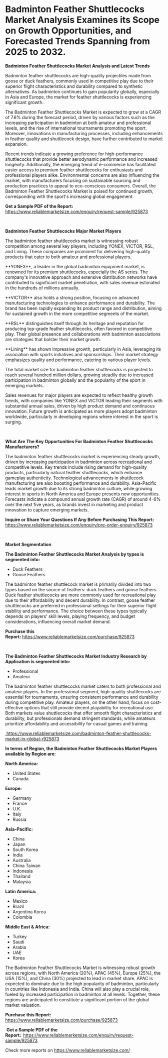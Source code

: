 <p><h1>Badminton Feather Shuttlecocks Market Analysis Examines its Scope on Growth Opportunities, and Forecasted Trends Spanning from 2025 to 2032.</h1></p><p><strong>Badminton Feather Shuttlecocks Market Analysis and Latest Trends</strong></p>
<p><p>Badminton feather shuttlecocks are high-quality projectiles made from goose or duck feathers, commonly used in competitive play due to their superior flight characteristics and durability compared to synthetic alternatives. As badminton continues to gain popularity globally, especially in Asia and Europe, the market for feather shuttlecocks is experiencing significant growth.</p><p>The Badminton Feather Shuttlecocks Market is expected to grow at a CAGR of 7.6% during the forecast period, driven by various factors such as the increasing participation in badminton at both amateur and professional levels, and the rise of international tournaments promoting the sport. Moreover, innovations in manufacturing processes, including enhancements in feather quality and shuttlecock design, have further contributed to market expansion. </p><p>Recent trends indicate a growing preference for high-performance shuttlecocks that provide better aerodynamic performance and increased longevity. Additionally, the emerging trend of e-commerce has facilitated easier access to premium feather shuttlecocks for enthusiasts and professional players alike. Environmental concerns are also influencing the market, with manufacturers focusing on sustainable sourcing and production practices to appeal to eco-conscious consumers. Overall, the Badminton Feather Shuttlecocks Market is poised for continued growth, corresponding with the sport's increasing global engagement.</p></p>
<p><strong>Get a Sample PDF of the Report:&nbsp;</strong> <a href="https://www.reliablemarketsize.com/enquiry/request-sample/925873?utm_campaign=1884&utm_medium=2&utm_source=Github&utm_content=ia&utm_term=06022025&utm_id=badminton-feather-shuttlecocks">https://www.reliablemarketsize.com/enquiry/request-sample/925873</a></p>
<p>&nbsp;</p>
<p><strong>Badminton Feather Shuttlecocks Major Market Players</strong></p>
<p><p>The badminton feather shuttlecocks market is witnessing robust competition among several key players, including YONEX, VICTOR, RSL, and Lining. These companies are prominent for delivering high-quality products that cater to both amateur and professional players. </p><p>**YONEX**, a leader in the global badminton equipment market, is renowned for its premium shuttlecocks, especially the AS series. The company's innovative approach and extensive distribution networks have contributed to significant market penetration, with sales revenue estimated in the hundreds of millions annually.</p><p>**VICTOR** also holds a strong position, focusing on advanced manufacturing technologies to enhance performance and durability. The brand has been rapidly expanding its product range and distribution, aiming for sustained growth in the more competitive segments of the market.</p><p>**RSL** distinguishes itself through its heritage and reputation for producing top-grade feather shuttlecocks, often favored in competitive play. Their global presence and collaborations with badminton associations are strategies that bolster their market growth. </p><p>**Lining** has shown impressive growth, particularly in Asia, leveraging its association with sports initiatives and sponsorships. Their market strategy emphasizes quality and performance, catering to various player levels.</p><p>The total market size for badminton feather shuttlecocks is projected to reach several hundred million dollars, growing steadily due to increased participation in badminton globally and the popularity of the sport in emerging markets. </p><p>Sales revenues for major players are expected to reflect healthy growth trends, with companies like YONEX and VICTOR leading their segments with substantial annual sales, driven by high product demand and continuous innovation. Future growth is anticipated as more players adopt badminton worldwide, particularly in developing regions where interest in the sport is surging.</p></p>
<p>&nbsp;</p>
<p><strong>What Are The Key Opportunities For Badminton Feather Shuttlecocks Manufacturers?</strong></p>
<p><p>The badminton feather shuttlecocks market is experiencing steady growth, driven by increasing participation in badminton across recreational and competitive levels. Key trends include rising demand for high-quality products, particularly natural feather shuttlecocks, which enhance gameplay authenticity. Technological advancements in shuttlecock manufacturing are also boosting performance and durability. Asia-Pacific leads market growth due to its strong badminton culture, while growing interest in sports in North America and Europe presents new opportunities. Forecasts indicate a compound annual growth rate (CAGR) of around 4-6% over the next five years, as brands invest in marketing and product innovation to capture emerging markets.</p></p>
<p><strong>Inquire or Share Your Questions If Any Before Purchasing This Report:</strong> <a href="https://www.reliablemarketsize.com/enquiry/pre-order-enquiry/925873?utm_campaign=1884&utm_medium=2&utm_source=Github&utm_content=ia&utm_term=06022025&utm_id=badminton-feather-shuttlecocks">https://www.reliablemarketsize.com/enquiry/pre-order-enquiry/925873</a></p>
<p>&nbsp;</p>
<p><strong>Market Segmentation</strong></p>
<p><strong>The Badminton Feather Shuttlecocks Market Analysis by types is segmented into:</strong></p>
<p><ul><li>Duck Feathers</li><li>Goose Feathers</li></ul></p>
<p><p>The badminton feather shuttlecock market is primarily divided into two types based on the source of feathers: duck feathers and goose feathers. Duck feather shuttlecocks are more commonly used for recreational play due to their affordability and decent durability. In contrast, goose feather shuttlecocks are preferred in professional settings for their superior flight stability and performance. The choice between these types typically depends on players' skill levels, playing frequency, and budget considerations, influencing overall market demand.</p></p>
<p><strong>Purchase this Report:&nbsp;</strong><a href="https://www.reliablemarketsize.com/purchase/925873?utm_campaign=1884&utm_medium=2&utm_source=Github&utm_content=ia&utm_term=06022025&utm_id=badminton-feather-shuttlecocks">https://www.reliablemarketsize.com/purchase/925873</a></p>
<p>&nbsp;</p>
<p><strong>The Badminton Feather Shuttlecocks Market Industry Research by Application is segmented into:</strong></p>
<p><ul><li>Professional</li><li>Amateur</li></ul></p>
<p><p>The badminton feather shuttlecocks market caters to both professional and amateur players. In the professional segment, high-quality shuttlecocks are essential for tournaments, ensuring consistent performance and durability during competitive play. Amateur players, on the other hand, focus on cost-effective options that still provide decent playability for recreational use. Both markets value shuttlecocks that offer smooth flight characteristics and durability, but professionals demand stringent standards, while amateurs prioritize affordability and accessibility for casual games and training.</p></p>
<p><a href="https://www.reliablemarketsize.com/badminton-feather-shuttlecocks-market-in-global-r925873?utm_campaign=1884&utm_medium=2&utm_source=Github&utm_content=ia&utm_term=06022025&utm_id=badminton-feather-shuttlecocks">&nbsp;https://www.reliablemarketsize.com/badminton-feather-shuttlecocks-market-in-global-r925873</a></p>
<p><strong>In terms of Region, the Badminton Feather Shuttlecocks Market Players available by Region are:</strong></p>
<p>
    <p> <strong> North America: </strong>
        <ul>
            <li>United States</li>
            <li>Canada</li>
        </ul>
        </p> 
    <p> <strong> Europe: </strong>
        <ul>
            <li>Germany</li>
            <li>France</li>
            <li>U.K.</li>
            <li>Italy</li>
            <li>Russia</li>
        </ul>
        </p> 
    <p> <strong> Asia-Pacific: </strong>
        <ul>
            <li>China</li>
            <li>Japan</li>
            <li>South Korea</li>
            <li>India</li>
            <li>Australia</li>
            <li>China Taiwan</li>
            <li>Indonesia</li>
            <li>Thailand</li>
            <li>Malaysia</li>
        </ul>
        </p> 
    <p> <strong> Latin America: </strong>
        <ul>
            <li>Mexico</li>
            <li>Brazil</li>
            <li>Argentina Korea</li>
            <li>Colombia</li>
        </ul>
        </p> 
    <p> <strong> Middle East & Africa: </strong>
        <ul>
            <li>Turkey</li>
            <li>Saudi</li>
            <li>Arabia</li>
            <li>UAE</li>
            <li>Korea</li>
        </ul>
    </p>
    </p>
<p><p>The Badminton Feather Shuttlecocks Market is witnessing robust growth across regions, with North America (20%), APAC (45%), Europe (25%), the USA (15%), and China (30%) projected to lead in market share. APAC is expected to dominate due to the high popularity of badminton, particularly in countries like Indonesia and India. China will also play a crucial role, fueled by increased participation in badminton at all levels. Together, these regions are anticipated to constitute a significant portion of the global market valuation.</p></p>
<p><strong>Purchase this Report: </strong><a href="https://www.reliablemarketsize.com/purchase/925873?utm_campaign=1884&utm_medium=2&utm_source=Github&utm_content=ia&utm_term=06022025&utm_id=badminton-feather-shuttlecocks">https://www.reliablemarketsize.com/purchase/925873</a></p>
<p>&nbsp;<strong>Get a Sample PDF of the Report:&nbsp;&nbsp;</strong><a href="https://www.reliablemarketsize.com/enquiry/request-sample/925873?utm_campaign=1884&utm_medium=2&utm_source=Github&utm_content=ia&utm_term=06022025&utm_id=badminton-feather-shuttlecocks">https://www.reliablemarketsize.com/enquiry/request-sample/925873</a></p>
<p><strong></strong></p>
<p>Check more reports on <a href="https://www.reliablemarketsize.com/?utm_campaign=1884&utm_medium=2&utm_source=Github&utm_content=ia&utm_term=06022025&utm_id=badminton-feather-shuttlecocks">https://www.reliablemarketsize.com/</a></p>